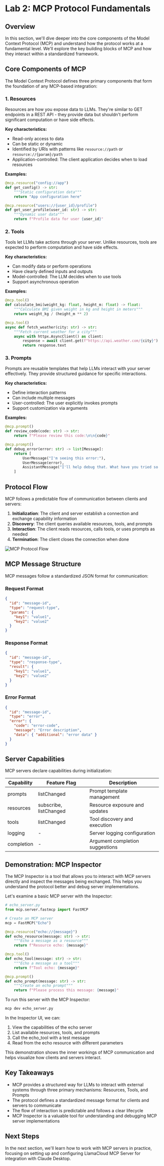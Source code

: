 # Lab 2: MCP Protocol Fundamentals

## Overview

In this section, we'll dive deeper into the core components of the Model Context Protocol (MCP) and understand how the protocol works at a fundamental level. We'll explore the key building blocks of MCP and how they interact within a standardized framework.

## Core Components of MCP

The Model Context Protocol defines three primary components that form the foundation of any MCP-based integration:

### 1. Resources

Resources are how you expose data to LLMs. They're similar to GET endpoints in a REST API - they provide data but shouldn't perform significant computation or have side effects.

**Key characteristics:**
- Read-only access to data
- Can be static or dynamic
- Identified by URIs with patterns like `resource://path` or `resource://{param}/path`
- Application-controlled: The client application decides when to load resources

**Examples:**
```python
@mcp.resource("config://app")
def get_config() -> str:
    """Static configuration data"""
    return "App configuration here"

@mcp.resource("users://{user_id}/profile")
def get_user_profile(user_id: str) -> str:
    """Dynamic user data"""
    return f"Profile data for user {user_id}"
```

### 2. Tools

Tools let LLMs take actions through your server. Unlike resources, tools are expected to perform computation and have side effects.

**Key characteristics:**
- Can modify data or perform operations
- Have clearly defined inputs and outputs
- Model-controlled: The LLM decides when to use tools
- Support asynchronous operation

**Examples:**
```python
@mcp.tool()
def calculate_bmi(weight_kg: float, height_m: float) -> float:
    """Calculate BMI given weight in kg and height in meters"""
    return weight_kg / (height_m ** 2)

@mcp.tool()
async def fetch_weather(city: str) -> str:
    """Fetch current weather for a city"""
    async with httpx.AsyncClient() as client:
        response = await client.get(f"https://api.weather.com/{city}")
        return response.text
```

### 3. Prompts

Prompts are reusable templates that help LLMs interact with your server effectively. They provide structured guidance for specific interactions.

**Key characteristics:**
- Define interaction patterns
- Can include multiple messages
- User-controlled: The user explicitly invokes prompts
- Support customization via arguments

**Examples:**
```python
@mcp.prompt()
def review_code(code: str) -> str:
    return f"Please review this code:\n\n{code}"

@mcp.prompt()
def debug_error(error: str) -> list[Message]:
    return [
        UserMessage("I'm seeing this error:"),
        UserMessage(error),
        AssistantMessage("I'll help debug that. What have you tried so far?")
    ]
```

## Protocol Flow

MCP follows a predictable flow of communication between clients and servers:

1. **Initialization**: The client and server establish a connection and exchange capability information
2. **Discovery**: The client queries available resources, tools, and prompts
3. **Interaction**: The client reads resources, calls tools, or uses prompts as needed
4. **Termination**: The client closes the connection when done

![MCP Protocol Flow](https://modelcontextprotocol.io/images/mcp-protocol-flow.svg)

## MCP Message Structure

MCP messages follow a standardized JSON format for communication:

### Request Format
```json
{
  "id": "message-id",
  "type": "request-type",
  "params": {
    "key1": "value1",
    "key2": "value2"
  }
}
```

### Response Format
```json
{
  "id": "message-id",
  "type": "response-type",
  "result": {
    "key1": "value1",
    "key2": "value2"
  }
}
```

### Error Format
```json
{
  "id": "message-id",
  "type": "error",
  "error": {
    "code": "error-code",
    "message": "Error description",
    "data": { "additional": "error data" }
  }
}
```

## Server Capabilities

MCP servers declare capabilities during initialization:

| Capability | Feature Flag | Description |
|------------|--------------|-------------|
| prompts | listChanged | Prompt template management |
| resources | subscribe, listChanged | Resource exposure and updates |
| tools | listChanged | Tool discovery and execution |
| logging | - | Server logging configuration |
| completion | - | Argument completion suggestions |

## Demonstration: MCP Inspector

The MCP Inspector is a tool that allows you to interact with MCP servers directly and inspect the messages being exchanged. This helps you understand the protocol better and debug server implementations.

Let's examine a basic MCP server with the Inspector:

```python
# echo_server.py
from mcp.server.fastmcp import FastMCP

# Create an MCP server
mcp = FastMCP("Echo")

@mcp.resource("echo://{message}")
def echo_resource(message: str) -> str:
    """Echo a message as a resource"""
    return f"Resource echo: {message}"

@mcp.tool()
def echo_tool(message: str) -> str:
    """Echo a message as a tool"""
    return f"Tool echo: {message}"

@mcp.prompt()
def echo_prompt(message: str) -> str:
    """Create an echo prompt"""
    return f"Please process this message: {message}"
```

To run this server with the MCP Inspector:

```bash
mcp dev echo_server.py
```

In the Inspector UI, we can:
1. View the capabilities of the echo server
2. List available resources, tools, and prompts
3. Call the echo_tool with a test message
4. Read from the echo resource with different parameters

This demonstration shows the inner workings of MCP communication and helps visualize how clients and servers interact.

## Key Takeaways

- MCP provides a structured way for LLMs to interact with external systems through three primary mechanisms: Resources, Tools, and Prompts
- The protocol defines a standardized message format for clients and servers to communicate
- The flow of interaction is predictable and follows a clear lifecycle
- MCP Inspector is a valuable tool for understanding and debugging MCP server implementations

## Next Steps

In the next section, we'll learn how to work with MCP servers in practice, focusing on setting up and configuring LlamaCloud MCP Server for integration with Claude Desktop.
